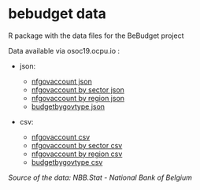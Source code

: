 # bebudget data
R package with the data files for the BeBudget project

Data available via osoc19.ocpu.io :
- json: 
  - [nfgovaccount json](http://osoc19.ocpu.io/bebudgetdata/data/nfgovaccount/json)
  - [nfgovaccount by sector json](http://osoc19.ocpu.io/bebudgetdata/data/nfgovsectoraccount/json)
  - [nfgovaccount by region json](http://osoc19.ocpu.io/bebudgetdata/data/nfgovregionaccount/json)
  - [budgetbygovtype json](http://osoc19.ocpu.io/bebudgetdata/data/budgetbygovtype/json)

- csv:
  - [nfgovaccount csv](http://osoc19.ocpu.io/bebudgetdata/data/nfgovaccount/csv)
  - [nfgovaccount by sector csv](http://osoc19.ocpu.io/bebudgetdata/data/nfgovsectoraccount/csv)
  - [nfgovaccount by region csv](http://osoc19.ocpu.io/bebudgetdata/data/nfgovregionaccount/csv)
  - [budgetbygovtype csv](http://osoc19.ocpu.io/bebudgetdata/data/budgetbygovtype/csv)

*Source of the data: NBB.Stat - National Bank of Belgium*
